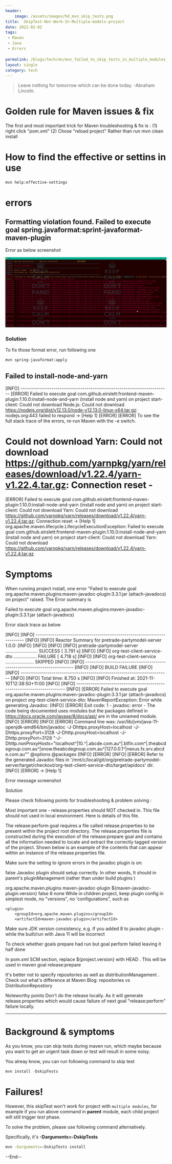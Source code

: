 ```yaml
---
header:
    image: /assets/images/hd_mvn_skip_tests.png
title:  SkipTest-Not-Work-In-Multiple-models-project
date: 2022-02-02
tags:
 - Maven
 - Java
 - Errors
 
permalink: /blogs/tech/en/mvn_failed_to_skip_tests_in_multiple_modules_project
layout: single
category: tech
---
```


> Leave nothing for tomorrow which can be done today. -Abraham Lincoln.

# Golden rule for Maven issues & fix

The first and most important trick for Maven troubleshooting & fix is : 
(1) right click "pom.xml"
(2) Chose "reload project"
Rather than run mvn clean install 


# How to find the effective or settins in use

```bash
mvn help:effective-settings
```

# errors

## Formatting violation found. Failed to execute goal spring.javaformat:sprint-javaformat-maven-plugin

Error as below screenshot

![](/assets/images/maven_errors_javadocs.png)

### Solution
To fix those format error, run following one
```bash
mvn spring-javaformat:apply
```

## Failed to install-node-and-yarn

[INFO] ------------------------------------------------------------------------
[ERROR] Failed to execute goal com.github.eirslett:frontend-maven-plugin:1.10.0:install-node-and-yarn (install node and yarn) on project start-client: Could not download Node.js: Could not download https://nodejs.org/dist/v12.13.0/node-v12.13.0-linux-x64.tar.gz: nodejs.org:443 failed to respond -> [Help 1]
[ERROR]
[ERROR] To see the full stack trace of the errors, re-run Maven with the -e switch.





#  Could not download Yarn: Could not download https://github.com/yarnpkg/yarn/releases/download/v1.22.4/yarn-v1.22.4.tar.gz: Connection reset -

[ERROR] Failed to execute goal com.github.eirslett:frontend-maven-plugin:1.10.0:install-node-and-yarn (install node and yarn) on project start-client: Could not download Yarn: Could not download https://github.com/yarnpkg/yarn/releases/download/v1.22.4/yarn-v1.22.4.tar.gz: Connection reset -> [Help 1]
org.apache.maven.lifecycle.LifecycleExecutionException: Failed to execute goal com.github.eirslett:frontend-maven-plugin:1.10.0:install-node-and-yarn (install node and yarn) on project start-client: Could not download Yarn: Could not download https://github.com/yarnpkg/yarn/releases/download/v1.22.4/yarn-v1.22.4.tar.gz


# Symptoms
When running project install, one error "Failed to execute goal org.apache.maven.plugins:maven-javadoc-plugin:3.3.1:jar (attach-javadocs) on project" raised. The Error summary is

Failed to execute goal org.apache.maven.plugins:maven-javadoc-plugin:3.3.1:jar (attach-javadocs) 

Error stack trace as below

[INFO] [INFO] ------------------------------------------------------------------------
[INFO] [INFO] Reactor Summary for pretrade-partymodel-server 1.0.0:
[INFO] [INFO]
[INFO] [INFO] pretrade-partymodel-server ......................... SUCCESS [ 3.791 s]
[INFO] [INFO] org-test-client-service-dto .................. FAILURE [ 4.718 s]
[INFO] [INFO] org-test-client-service ...................... SKIPPED
[INFO] [INFO] ------------------------------------------------------------------------
[INFO] [INFO] BUILD FAILURE
[INFO] [INFO] ------------------------------------------------------------------------
[INFO] [INFO] Total time: 8.750 s
[INFO] [INFO] Finished at: 2021-11-10T12:38:50+11:00
[INFO] [INFO] ------------------------------------------------------------------------
[INFO] [ERROR] Failed to execute goal org.apache.maven.plugins:maven-javadoc-plugin:3.3.1:jar (attach-javadocs) on project org-test-client-service-dto: MavenReportException: Error while generating Javadoc:
[INFO] [ERROR] Exit code: 1 - javadoc: error - The code being documented uses modules but the packages defined in https://docs.oracle.com/javase/8/docs/api/ are in the unnamed module.
[INFO] [ERROR]
[INFO] [ERROR] Command line was: /usr/lib/jvm/java-11-openjdk-amd64/bin/javadoc -J-Dhttps.proxyHost=localhost -J-Dhttps.proxyPort=3128 -J-Dhttp.proxyHost=localhost -J-Dhttp.proxyPort=3128 "-J-Dhttp.nonProxyHosts=\"localhost^|10.^|.abcde.com.au^|.btfin.com^|.theabcdegroup.com.au^|snow.theabcdegroup.com.au^|127.0.0.1^|nexus.fx.srv.abcde.com.au\"" @options @packages
[INFO] [ERROR]
[INFO] [ERROR] Refer to the generated Javadoc files in '/mnt/c/local/git/org/pretrade-partymodel-server/target/checkout/org-test-client-service-dto/target/apidocs' dir.
[INFO] [ERROR] -> [Help 1]


Error message screenshot


Solution


Please check following points for troubleshooting & problem solving  :

Most important one - release.properties  should NOT checked in.  This file should not used in local  environment. Here is details of this file.

The release:perform goal requires a file called release.properties to be present within the project root directory. The release.properties file is constructed during the execution of the release:prepare goal and contains all the information needed to locate and extract the correctly tagged version of the project. Shown below is an example of the contents that can appear within an instance of the release.properties file.

Make sure the setting to ignore errors in the javadoc plugin is on:  

<failOnError>false</failOnError>
Javadoc plugin should setup correctly. In other words, It should in parent's pluginManagement  (rather than under build plugins )  

<pluginManagement>
  <plugins>
    <plugin>
        <groupId>org.apache.maven.plugins</groupId>
        <artifactId>maven-javadoc-plugin</artifactId>
        <version>${maven-javadoc-plugin.version}</version>
        <configuration>
            <failOnError>false</failOnError>
            <source>8</source>
            <doclint>none</doclint>
        </configuration>
    </plugin>
 
  </plugins>
</pluginManagement>
While in children project, keep plugin config in simplest mode, no "versions", no 'configurations", such as 

    <plugin>
        <groupId>org.apache.maven.plugins</groupId>
        <artifactId>maven-javadoc-plugin</artifactId>
   </plugin>
</plugins>
Make sure JDK version consistency, e.g. If you added <source>8</source> to javadoc plugin - while the built/run with Java 11 will be incorrect 

To check whether goals prepare had run but goal perform failed leaving it half done

In pom.xml SCM  section, replace <tag>${project.version}</tag>  with <tag>HEAD</tag>  . This will be used in maven goal release:prepare 

It's better not to specify repositories as well as distributionManagement . Check out what's difference at Maven Blog: repositories vs DistributionRepostiory





Noteworthy points
Don't do the release locally. As it will generate release.properties which would cause failure of next goal "release:perform" failure locally.

















-------------


# Background & symptoms

As you know, you can skip tests during maven run, which maybe because you want to get an urgent task down or test will result in some noisy.

You alreay know, you can run following command to skip test

```java
mvn install -DskipTests
```
# Failures!
However, this skipTest won't work for project with `multiple modules`, for example if you run above command in **parent** module, each child project will still trigger *test* phase. 

To solve the problem, please use following command alternatively. 

Specifically, it's **-Darguments=-DskipTests**

```bash
mvn -Darguments=-DskipTests install
```

--End--



